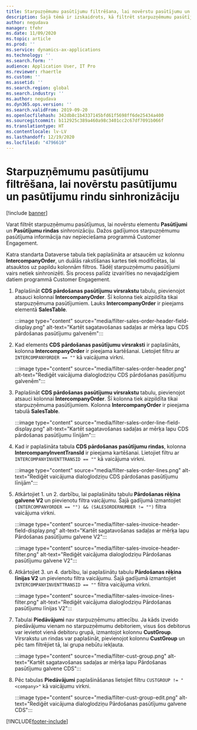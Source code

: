 ```yaml
---
title: Starpuzņēmumu pasūtījumu filtrēšana, lai novērstu pasūtījumu un pasūtījumu rindu sinhronizāciju
description: Šajā tēmā ir izskaidrots, kā filtrēt starpuzņēmumu pasūtījumus, lai pasūtījumu un pasūtījumu rindu elementi nebūtu sinhronizēti.
author: negudava
manager: tfehr
ms.date: 11/09/2020
ms.topic: article
ms.prod: ''
ms.service: dynamics-ax-applications
ms.technology: ''
ms.search.form: ''
audience: Application User, IT Pro
ms.reviewer: rhaertle
ms.custom: ''
ms.assetid: ''
ms.search.region: global
ms.search.industry: ''
ms.author: negudava
ms.dyn365.ops.version: ''
ms.search.validFrom: 2019-09-20
ms.openlocfilehash: 342db8c1b4337145bfd61f5698ff6de25434a400
ms.sourcegitcommit: b112925c389a460a98c3401cc2c67df7091b066f
ms.translationtype: HT
ms.contentlocale: lv-LV
ms.lasthandoff: 12/19/2020
ms.locfileid: "4796610"
---
```

# <a name="filter-intercompany-orders-to-avoid-syncing-orders-and-orderlines"></a>Starpuzņēmumu pasūtījumu filtrēšana, lai novērstu pasūtījumu un pasūtījumu rindu sinhronizāciju

[!include [banner](../../includes/banner.md)]

Varat filtrēt starpuzņēmumu pasūtījumus, lai novērstu elementu **Pasūtījumi** un **Pasūtījumu rindas** sinhronizāciju. Dažos gadījumos starpuzņēmumu pasūtījuma informācija nav nepieciešama programmā Customer Engagement.

Katra standarta Dataverse tabula tiek paplašināta ar atsaucēm uz kolonnu **IntercompanyOrder**, un duālās rakstīšanas kartes tiek modificētas, lai atsauktos uz papildu kolonnām filtros. Tādēļ starpuzņēmumu pasūtījumi vairs netiek sinhronizēti. Šis process palīdz izvairīties no nevajadzīgiem datiem programmā Customer Engagement.

1. Paplašināt **CDS pārdošanas pasūtījumu virsrakstu** tabulu, pievienojot atsauci kolonnai **IntercompanyOrder**. Šī kolonna tiek aizpildīta tikai starpuzņēmuma pasūtījumiem. Lauks **IntercompanyOrder** ir pieejams elementā **SalesTable**.

    :::image type="content" source="media/filter-sales-order-header-field-display.png" alt-text="Kartēt sagatavošanas sadaļas ar mērķa lapu CDS pārdošanas pasūtījumu galvenēm":::

2. Kad elements **CDS pārdošanas pasūtījumu virsraksti** ir paplašināts, kolonna **IntercompanyOrder** ir pieejama kartēšanai. Lietojiet filtru ar `INTERCOMPANYORDER == ""` kā vaicājuma virkni.

    :::image type="content" source="media/filter-sales-order-header.png" alt-text="Rediģēt vaicājuma dialoglodziņu CDS pārdošanas pasūtījumu galvenēm":::

3. Paplašināt **CDS pārdošanas pasūtījumu virsrakstu** tabulu, pievienojot atsauci kolonnai **IntercompanyOrder**. Šī kolonna tiek aizpildīta tikai starpuzņēmuma pasūtījumiem. Kolonna **IntercompanyOrder** ir pieejama tabulā **SalesTable**.

    :::image type="content" source="media/filter-sales-order-line-field-display.png" alt-text="Kartēt sagatavošanas sadaļas ar mērķa lapu CDS pārdošanas pasūtījumu līnijām":::

4. Kad ir paplašināta tabula **CDS pārdošanas pasūtījumu rindas**, kolonna **IntercompanyInventTransId** ir pieejama kartēšanai. Lietojiet filtru ar `INTERCOMPANYINVENTTRANSID == ""` kā vaicājuma virkni.

    :::image type="content" source="media/filter-sales-order-lines.png" alt-text="Rediģēt vaicājuma dialoglodziņu CDS pārdošanas pasūtījumu līnijām":::

5. Atkārtojiet 1. un 2. darbību, lai paplašinātu tabulu **Pārdošanas rēķina galvene V2** un pievienotu filtra vaicājumu. Šajā gadījumā izmantojiet `(INTERCOMPANYORDER == "") && (SALESORDERNUMBER != "")` filtra vaicājuma virkni.

    :::image type="content" source="media/filter-sales-invoice-header-field-display.png" alt-text="Kartēt sagatavošanas sadaļas ar mērķa lapu Pārdošanas pasūtījumu galvene V2":::

    :::image type="content" source="media/filter-sales-invoice-header-filter.png" alt-text="Rediģēt vaicājuma dialoglodziņu Pārdošanas pasūtījumu galvene V2":::

6. Atkārtojiet 3. un 4. darbību, lai paplašinātu tabulu **Pārdošanas rēķina līnijas V2** un pievienotu filtra vaicājumu. Šajā gadījumā izmantojiet `INTERCOMPANYINVENTTRANSID == ""` filtra vaicājuma virkni.

    :::image type="content" source="media/filter-sales-invoice-lines-filter.png" alt-text="Rediģēt vaicājuma dialoglodziņu Pārdošanas pasūtījumu līnijas V2":::

7. Tabulai **Piedāvājumi** nav starpuzņēmumu attiecību. Ja kāds izveido piedāvājumu vienam no starpuzņēmumu debitoriem, visus šos debitorus var ievietot vienā debitoru grupā, izmantojot kolonnu **CustGroup**. Virsrakstu un rindas var paplašināt, pievienojot kolonnu **CustGroup** un pēc tam filtrējiet tā, lai grupa nebūtu iekļauta.

    :::image type="content" source="media/filter-cust-group.png" alt-text="Kartēt sagatavošanas sadaļas ar mērķa lapu Pārdošanas pasūtījumu galvene CDS":::

8. Pēc tabulas **Piedāvājumi** paplašināšanas lietojiet filtru `CUSTGROUP != "<company>"` kā vaicājumu virkni.

    :::image type="content" source="media/filter-cust-group-edit.png" alt-text="Rediģēt vaicājuma dialoglodziņu Pārdošanas pasūtījumu galvene CDS":::


[!INCLUDE[footer-include](../../../../includes/footer-banner.md)]
